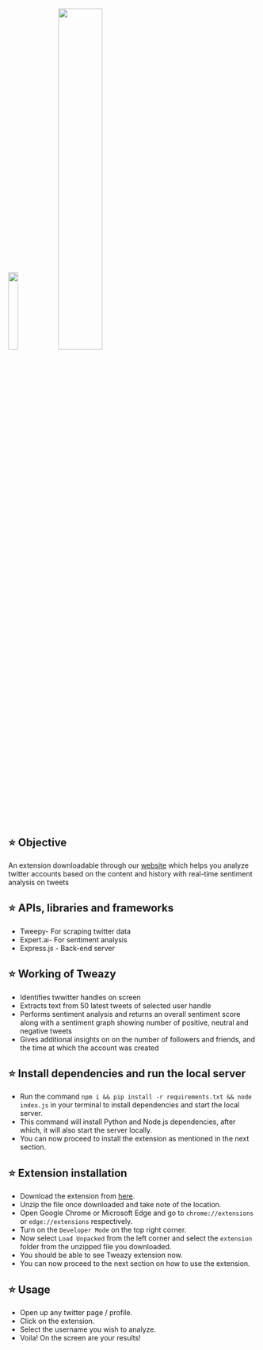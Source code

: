 # <img width="20%" src="https://user-images.githubusercontent.com/54776537/109198721-90b4de80-77c4-11eb-90e0-4b3de72e2016.gif"><img width="42%" src="https://user-images.githubusercontent.com/54776537/109186732-3feab900-77b7-11eb-8cf3-029ccc375cdb.png">


## :star: Objective

An extension downloadable through our [website](https://tweazy.herokuapp.com) which helps you analyze twitter accounts based on the content and history with real-time sentiment analysis on tweets

## :star: APIs, libraries and frameworks
- Tweepy- For scraping twitter data
- Expert.ai- For sentiment analysis
- Express.js - Back-end server

## :star: Working of Tweazy
- Identifies twwitter handles on screen
- Extracts text from 50 latest tweets of selected user handle
- Performs sentiment analysis and returns an overall sentiment score along with a sentiment graph showing number of positive, neutral and negative tweets
- Gives additional insights on on the number of followers and friends, and the time at which the account was created

## :star: Install dependencies and run the local server
- Run the command `npm i && pip install -r requirements.txt && node index.js` in your terminal to install dependencies and start the local server.
- This command will install Python and Node.js dependencies, after which, it will also start the server locally.
- You can now proceed to install the extension as mentioned in the next section.

## :star: Extension installation
- Download the extension from [here](https://tweazy.herokuapp.com).
- Unzip the file once downloaded and take note of the location.
- Open Google Chrome or Microsoft Edge and go to `chrome://extensions` or `edge://extensions` respectively.
- Turn on the `Developer Mode` on the top right corner.
- Now select `Load Unpacked` from the left corner and select the `extension` folder from the unzipped file you downloaded.
- You should be able to see Tweazy extension now.
- You can now proceed to the next section on how to use the extension.

## :star: Usage
- Open up any twitter page / profile.
- Click on the extension.
- Select the username you wish to analyze.
- Voila! On the screen are your results!
